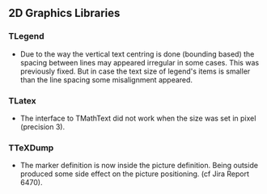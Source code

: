 ## 2D Graphics Libraries

### TLegend

-  Due to the way the vertical text centring is done (bounding based) the
   spacing between lines may appeared irregular in some cases. This was
   previously fixed. But in case the text size of legend's items is smaller
   than the line spacing some misalignment appeared.

### TLatex

-  The interface to TMathText did not work when the size was set in pixel 
   (precision 3). 

### TTeXDump

- The marker definition is now inside the picture definition. Being outside
  produced some side effect on the picture positioning. (cf Jira Report 6470).
